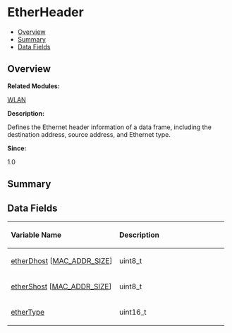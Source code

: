 # EtherHeader<a name="EN-US_TOPIC_0000001055678090"></a>

-   [Overview](#section238594087165631)
-   [Summary](#section1047773173165631)
-   [Data Fields](#pub-attribs)

## **Overview**<a name="section238594087165631"></a>

**Related Modules:**

[WLAN](wlan.md)

**Description:**

Defines the Ethernet header information of a data frame, including the destination address, source address, and Ethernet type. 

**Since:**

1.0

## **Summary**<a name="section1047773173165631"></a>

## Data Fields<a name="pub-attribs"></a>

<a name="table1530470628165631"></a>
<table><thead align="left"><tr id="row1581860081165631"><th class="cellrowborder" valign="top" width="50%" id="mcps1.1.3.1.1"><p id="p305674752165631"><a name="p305674752165631"></a><a name="p305674752165631"></a>Variable Name</p>
</th>
<th class="cellrowborder" valign="top" width="50%" id="mcps1.1.3.1.2"><p id="p2003009235165631"><a name="p2003009235165631"></a><a name="p2003009235165631"></a>Description</p>
</th>
</tr>
</thead>
<tbody><tr id="row1708120275165631"><td class="cellrowborder" valign="top" width="50%" headers="mcps1.1.3.1.1 "><p id="p1746920694165631"><a name="p1746920694165631"></a><a name="p1746920694165631"></a><a href="wlan.md#ga987c92ec1c7c5e637ba93d18edcf87c4">etherDhost</a> [<a href="wlan.md#gae01dbae885bc8abecb82bd865515c081">MAC_ADDR_SIZE</a>]</p>
</td>
<td class="cellrowborder" valign="top" width="50%" headers="mcps1.1.3.1.2 "><p id="p1879149296165631"><a name="p1879149296165631"></a><a name="p1879149296165631"></a>uint8_t </p>
</td>
</tr>
<tr id="row127801099165631"><td class="cellrowborder" valign="top" width="50%" headers="mcps1.1.3.1.1 "><p id="p1612062555165631"><a name="p1612062555165631"></a><a name="p1612062555165631"></a><a href="wlan.md#gaaee5baebf4a693ad44d0ae9530d9dfbd">etherShost</a> [<a href="wlan.md#gae01dbae885bc8abecb82bd865515c081">MAC_ADDR_SIZE</a>]</p>
</td>
<td class="cellrowborder" valign="top" width="50%" headers="mcps1.1.3.1.2 "><p id="p206604273165631"><a name="p206604273165631"></a><a name="p206604273165631"></a>uint8_t </p>
</td>
</tr>
<tr id="row411898175165631"><td class="cellrowborder" valign="top" width="50%" headers="mcps1.1.3.1.1 "><p id="p1331876373165631"><a name="p1331876373165631"></a><a name="p1331876373165631"></a><a href="wlan.md#ga6a0916fd23f851ba6cd2bcd3700123b2">etherType</a></p>
</td>
<td class="cellrowborder" valign="top" width="50%" headers="mcps1.1.3.1.2 "><p id="p953411684165631"><a name="p953411684165631"></a><a name="p953411684165631"></a>uint16_t </p>
</td>
</tr>
</tbody>
</table>

